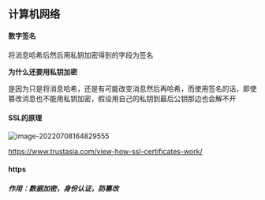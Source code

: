 ## 计算机网络

#### 数字签名

将消息哈希后然后用私钥加密得到的字段为签名 

**为什么还要用私钥加密** 

是因为只是将消息哈希，还是有可能改变消息然后再哈希，而使用签名的话，即使篡改消息也不能用私钥加密，假设用自己的私钥到最后公钥那边也会解不开

#### SSL的原理

![image-20220708164829555](C:\Users\User\AppData\Roaming\Typora\typora-user-images\image-20220708164829555.png)

https://www.trustasia.com/view-how-ssl-certificates-work/

#### https

##### 作用：数据加密，身份认证，防篡改

